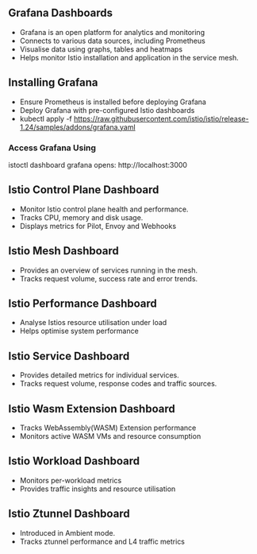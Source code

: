 
## Grafana Dashboards

 - Grafana is an open platform for analytics and monitoring
 - Connects to various data sources, including Prometheus
 - Visualise data using graphs, tables and heatmaps
 - Helps monitor Istio installation and application in the service mesh.


## Installing Grafana

- Ensure Prometheus is installed before deploying Grafana
- Deploy Grafana with pre-configured Istio dashboards
- kubectl apply -f https://raw.githubusercontent.com/istio/istio/release-1.24/samples/addons/grafana.yaml


### Access Grafana Using
  istoctl dashboard grafana
  opens: http://localhost:3000

  
## Istio Control Plane Dashboard

- Monitor Istio control plane health and performance.
- Tracks CPU, memory and disk usage.
- Displays metrics for Pilot, Envoy and Webhooks


## Istio Mesh Dashboard

- Provides an overview of services running in the mesh.
- Tracks request volume, success rate and error trends.


## Istio Performance Dashboard

- Analyse Istios resource utilisation under load
- Helps optimise system performance
  
## Istio Service Dashboard
 
 - Provides detailed metrics for individual services.
 - Tracks request volume, response codes and traffic sources.
   
## Istio Wasm Extension Dashboard

 - Tracks WebAssembly(WASM) Extension performance
 - Monitors active WASM VMs and resource consumption

## Istio Workload Dashboard
 - Monitors per-workload metrics
 - Provides traffic insights and resource utilisation

## Istio Ztunnel Dashboard
  - Introduced in Ambient mode.
  - Tracks ztunnel performance and L4 traffic metrics





    


    




  
